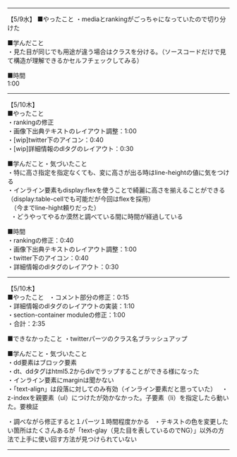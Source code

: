 ------------------------------------------------------------------------------------
【5/9水】
■やったこと
・mediaとrankingがごっちゃになっていたので切り分けた  

■学んだこと  
・見た目が同じでも用途が違う場合はクラスを分ける。（ソースコードだけで見て構造が理解できるかセルフチェックしてみる）  

■時間  
1:00  

------------------------------------------------------------------------------------
【5/10木】  
■やったこと  
・rankingの修正  
・画像下出典テキストのレイアウト調整：1:00  
・[wip]twitter下のアイコン：0:40  
・[wip]詳細情報のdlタグのレイアウト：0:30    
  
■学んだこと・気づいたこと  
・特に高さ指定を指定なくても、変に高さが出る時はline-heightの値に気をつける  
・インライン要素もdisplay:flexを使うことで綺麗に高さを揃えることができる（display:table-cellでも可能だが今回はflexを採用）  
　（今までline-hight頼りだった）  
  
・どうやってやるか漠然と調べている間に時間が経過している  
  
■時間  
・rankingの修正：0:40  
・画像下出典テキストのレイアウト調整：1:00  
・twitter下のアイコン：0:40  
・詳細情報のdlタグのレイアウト：0:30  
  
------------------------------------------------------------------------------------
【5/10木】  
■やったこと  
・コメント部分の修正：0:15  
・詳細情報のdlタグのレイアウトの実装：1:10  
・section-container moduleの修正：1:00  
・合計：2:35  

■できなかったこと
・twitterパーツのクラス名ブラッシュアップ

■学んだこと・気づいたこと  
・dd要素はブロック要素  
・dt、ddタグはhtml5.2からdivでラップすることができる様になった  
・インライン要素にmarginは聞かない  
・「text-align」は段落に対してのみ有効（インライン要素だと思っていた）   
・z-indexを親要素（ul）につけたが効かなかった。子要素（li）を指定したら動いた。要検証  

・調べながら修正すると１パーツ１時間程度かかる  
・テキストの色を変更したい箇所はたくさんあるが「text-glay（見た目を表しているのでNG）」以外の方法で上手に使い回す方法が見つけられていない  


------------------------------------------------------------------------------------  
